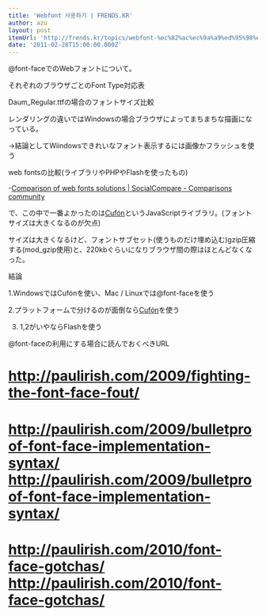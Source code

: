 ```yaml
---
title: 'Webfont 사용하기 | FRENDS.KR'
author: azu
layout: post
itemUrl: 'http://frends.kr/topics/webfont-%ec%82%ac%ec%9a%a9%ed%95%98%ea%b8%b0/'
date: '2011-02-28T15:00:00.000Z'
---
```

@font-faceでのWebフォントについて。

それぞれのブラウザごとのFont Type対応表

Daum_Regular.ttfの場合のフォントサイズ比較

レンダリングの違いではWindowsの場合ブラウザによってまちまちな描画になっている。

→結論としてWiindowsできれいなフォント表示するには画像かフラッシュを使う

web fontsの比較(ライブラリやPHPやFlashを使ったもの)

-<a href="http://socialcompare.com/en/comparison/comparison-of-web-fonts-solutions-7d0b3w9" title="Comparison of web fonts solutions | SocialCompare - Comparisons community">Comparison of web fonts solutions | SocialCompare - Comparisons community</a>

で、この中で一番よかったのは<a href="https://github.com/sorccu/cufon/wiki/about" title="Cuf&#xF3;n">Cufón</a>というJavaScriptライブラリ。(フォントサイズは大きくなるのが欠点)

サイズは大きくなるけど、フォントサブセット(使うものだけ埋め込む)gzip圧縮する(mod_gzip使用)と、220kbぐらいになりブラウザ間の際はほとんどなくなった。

結論

1.WindowsではCufónを使い、Mac / Linuxでは@font-faceを使う

2.プラットフォームで分けるのが面倒なら<a href="https://github.com/sorccu/cufon/wiki/about" title="Cuf&#xF3;n">Cufón</a>を使う

3. 1,2がいやならFlashを使う

@font-faceの利用にする場合に読んでおくべきURL

# http://paulirish.com/2009/fighting-the-font-face-fout/

# http://paulirish.com/2009/bulletproof-font-face-implementation-syntax/ http://paulirish.com/2009/bulletproof-font-face-implementation-syntax/

# http://paulirish.com/2010/font-face-gotchas/ http://paulirish.com/2010/font-face-gotchas/ 
